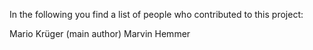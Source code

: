 In the following you find a list of people who contributed to this project:

Mario Krüger (main author)
Marvin Hemmer
